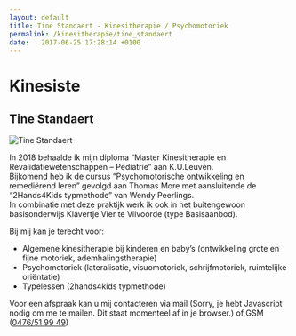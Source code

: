 ```yaml
---
layout: default
title: Tine Standaert - Kinesitherapie / Psychomotoriek 
permalink: /kinesitherapie/tine_standaert
date:   2017-06-25 17:28:14 +0100
---
```


# Kinesiste

## Tine Standaert

<picture class="portret">
	<source srcset="/img/TineStandaert_desktop_300x516.jpg" media="(min-width: 769px)">
	<img srcset="/img/TineStandaert_mobile_404x346.jpg" alt="Tine Standaert">
</picture>  
  
In 2018 behaalde ik mijn diploma “Master Kinesitherapie en Revalidatiewetenschappen – Pediatrie” aan K.U.Leuven.  
Bijkomend heb ik de cursus “Psychomotorische ontwikkeling en remediërend leren” gevolgd aan Thomas More met aansluitende de “2Hands4Kids typmethode” van Wendy Peerlings.  
In combinatie met deze praktijk werk ik ook in het buitengewoon basisonderwijs Klavertje Vier te Vilvoorde (type Basisaanbod).  
  
Bij mij kan je terecht voor:  

* Algemene kinesitherapie bij kinderen en baby’s (ontwikkeling grote en fijne motoriek, ademhalingstherapie)  
* Psychomotoriek (lateralisatie, visuomotoriek, schrijfmotoriek, ruimtelijke oriëntatie)  
* Typelessen (2hands4kids typmethode)  




Voor een afspraak kan u mij contacteren via mail (<script type="text/javascript" language="javascript">
<!--
// Email obfuscator script 2.1 by Tim Williams, University of Arizona
// Random encryption key feature by Andrewlink+ Moulden, Site Engineering Ltd
// This code is freeware provided these four comment lines remain intact
// A wizard to generate this code is at http://www.jottings.com/obfuscator/
{ coded = "PelxOelxReP0xzrDex@oHreC.fVH";key = "zK68YMaDqjl10XGs3yfdetmbuoNAIJ2TkvrFLwCW4pBRnShUxPH5cVi9QE7gOZ";shift=coded.length;link="";for (i=0; i<coded.length; i++) {if (key.indexOf(coded.charAt(i))==-1) {ltr = coded.charAt(i);link += (ltr);}else {ltr = (key.indexOf(coded.charAt(i))-shift+key.length) % key.length;link += (key.charAt(ltr))}}document.write("<a href='mailto:"+link+"'>"+link+"</a>")}
//--></script><noscript>Sorry, je hebt Javascript nodig om me te mailen. Dit staat momenteel af in je browser.</noscript>) of GSM (<a href="tel:+32476519949" itemprop="telephone">0476/51 99 49</a>)
